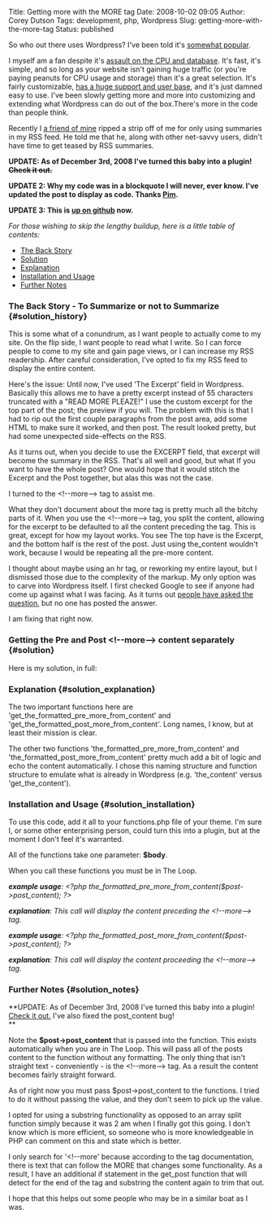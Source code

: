 Title: Getting more with the MORE tag
Date: 2008-10-02 09:05
Author: Corey Dutson
Tags: development, php, Wordpress
Slug: getting-more-with-the-more-tag
Status: published

So who out there uses Wordpress? I've been told it's [somewhat
popular](http://publisherblog.automattic.com/2008/01/23/wordpress-most-popular-cms-in-technoratis-top-100/ "Wordpress: Most popular CMS").

I myself am a fan despite it's [assault on the CPU and
database](http://www.codinghorror.com/blog/archives/001105.html "Coding Horror: Behold Wordpress, destroyer of CPUs").
It's fast, it's simple, and so long as your website isn't gaining huge
traffic (or you're paying peanuts for CPU usage and storage) than it's a
great selection. It's fairly customizable, [has a huge support and user
base](http://wordpress.org/extend/ "Wordress: Extend"), and it's just
damned easy to use. I've been slowly getting more and more into
customizing and extending what Wordpress can do out of the box.There's
more in the code than people think.

Recently I [a friend of mine](http://bart.whahay.net "Bartek Gniado")
ripped a strip off of me for only using summaries in my RSS feed. He
told me that he, along with other net-savvy users, didn't have time to
get teased by RSS summaries.

**UPDATE: As of December 3rd, 2008 I've turned this baby into a plugin!
~~Check it out.~~**

**UPDATE 2: Why my code was in a blockquote I will never, ever know.
I've updated the post to display as code. Thanks
[Pim](#div-comment-1654 "Pim in the comments").**

**UPDATE 3: This is [up on github](https://github.com/Corey%20Dutson/wp-post-divider "Github - Corey Dutson - wp-post-divider")
now.**


<!-- PELICAN_END_SUMMARY -->


*For those wishing to skip the lengthy buildup, here is a little table
of contents:*

-   [The Back Story](#solution_history "The Back story")
-   [Solution](#solution "Solution")
-   [Explanation](#solution_explanation "Explanation")
-   [Installation and
    Usage](#solution_installation "Installation and Usage")
-   [Further Notes](#solution_notes "Further Notes")

### The Back Story - To Summarize or not to Summarize {#solution_history}

This is some what of a conundrum, as I want people to actually come to
my site. On the flip side, I want people to read what I write. So I can
force people to come to my site and gain page views, or I can increase
my RSS readership. After careful consideration, I've opted to fix my RSS
feed to display the entire content.

Here's the issue: Until now, I've used 'The Excerpt' field in Wordpress.
Basically this allows me to have a pretty excerpt instead of 55
characters truncated with a "READ MORE PLEAZE!" I use the custom excerpt
for the top part of the post; the preview if you will. The problem with
this is that I had to rip out the first couple paragraphs from the post
area, add some HTML to make sure it worked, and then post. The result
looked pretty, but had some unexpected side-effects on the RSS.

As it turns out, when you decide to use the EXCERPT field, that excerpt
will become the summary in the RSS. That's all well and good, but what
If you want to have the whole post? One would hope that it would stitch
the Excerpt and the Post together, but alas this was not the case.

I turned to the &lt;!--more--&gt; tag to assist me.

What they don't document about the more tag is pretty much all the
bitchy parts of it. When you use the &lt;!--more--&gt; tag, you split
the content, allowing for the excerpt to be defaulted to all the content
preceding the tag. This is great, except for how my layout works. You
see The top have is the Excerpt, and the bottom half is the rest of the
post. Just using the\_content wouldn't work, because I would be
repeating all the pre-more content.



I thought about maybe using an hr tag, or reworking my entire layout,
but I dismissed those due to the complexity of the markup. My only
option was to carve into Wordpress itself. I first checked Google to see
if anyone had come up against what I was facing. As it turns out [people
have asked the
question](http://wordpress.org/support/topic/184581 "Wordpress: Support"),
but no one has posted the answer.

I am fixing that right now.

### Getting the Pre and Post &lt;!--more--&gt; content separately {#solution}

Here is my solution, in full:



### Explanation {#solution_explanation}

The two important functions here are
'get\_the\_formatted\_pre\_more\_from\_content' and
'get\_the\_formatted\_post\_more\_from\_content'. Long names, I know,
but at least their mission is clear.



The other two functions 'the\_formatted\_pre\_more\_from\_content' and
'the\_formatted\_post\_more\_from\_content' pretty much add a bit of
logic and echo the content automatically. I chose this naming structure
and function structure to emulate what is already in Wordpress (e.g.
'the\_content' versus 'get\_the\_content').

### Installation and Usage {#solution_installation}

To use this code, add it all to your functions.php file of your theme.
I'm sure I, or some other enterprising person, could turn this into a
plugin, but at the moment I don't feel it's warranted.

All of the functions take one parameter: **\$body**.

When you call these functions you must be in The Loop.

***example usage**: &lt;?php
the\_formatted\_pre\_more\_from\_content(\$post-&gt;post\_content);
?&gt;*

***explanation**: This call will display the content preceding the
&lt;!--more--&gt; tag.*

***example usage**: &lt;?php
the\_formatted\_post\_more\_from\_content(\$post-&gt;post\_content);
?&gt;*

***explanation**: This call will display the content proceeding the
&lt;!--more--&gt; tag.*

### Further Notes {#solution_notes}

**UPDATE: As of December 3rd, 2008 I've turned this baby into a plugin!
[Check it
out.](/wordpress-plugins/postdivider/ "Corey Dutson: PostDivider") I've
also fixed the post\_content bug!  
**

Note the **\$post-&gt;post\_content** that is passed into the function.
This exists automatically when you are in The Loop. This will pass all
of the posts content to the function without any formatting. The only
thing that isn't straight text - conveniently - is the &lt;!--more--&gt;
tag. As a result the content becomes fairly straight forward.

As of right now you must pass \$post-&gt;post\_content to the functions.
I tried to do it without passing the value, and they don't seem to pick
up the value.

I opted for using a substring functionality as opposed to an array split
function simply because it was 2 am when I finally got this going. I
don't know which is more efficient, so someone who is more knowledgeable
in PHP can comment on this and state which is better.

I only search for '&lt;!--more' because according to the tag
documentation, there is text that can follow the MORE that changes some
functionality. As a result, I have an additional if statement in the
get\_post function that will detect for the end of the tag and substring
the content again to trim that out.

I hope that this helps out some people who may be in a similar boat as I
was.
